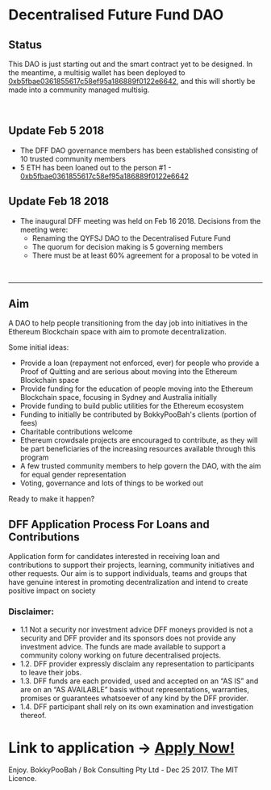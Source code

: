 # Decentralised Future Fund DAO

## Status

This DAO is just starting out and the smart contract yet to be designed. In the meantime, a multisig wallet has been deployed to
[0xb5fbae0361855617c58ef95a186889f0122e6642](https://etherscan.io/address/0xb5fbae0361855617c58ef95a186889f0122e6642), and this will shortly
be made into a community managed multisig.

<br />

## Update Feb 5 2018

* The DFF DAO governance members has been established consisting of 10 trusted community members
* 5 ETH has been loaned out to the person #1 - [0xb5fbae0361855617c58ef95a186889f0122e6642](https://etherscan.io/address/0xb5fbae0361855617c58ef95a186889f0122e6642#internaltx)

## Update Feb 18 2018

* The inaugural DFF meeting was held on Feb 16 2018. Decisions from the meeting were:
  * Renaming the QYFSJ DAO to the Decentralised Future Fund
  * The quorum for decision making is 5 governing members
  * There must be at least 60% agreement for a proposal to be voted in

<br />

<hr />

## Aim

A DAO to help people transitioning from the day job into initiatives in the Ethereum Blockchain space with aim to promote decentralization.

Some initial ideas:

* Provide a loan (repayment not enforced, ever) for people who provide a Proof of Quitting and are serious about moving
  into the Ethereum Blockchain space
* Provide funding for the education of people moving into the Ethereum Blockchain space, focusing in Sydney and Australia initially
* Provide funding to build public utilities for the Ethereum ecosystem
* Funding to initially be contributed by BokkyPooBah's clients (portion of fees)
* Charitable contributions welcome
* Ethereum crowdsale projects are encouraged to contribute, as they will be part beneficiaries of the increasing resources
  available through this program
* A few trusted community members to help govern the DAO, with the aim for equal gender representation
* Voting, governance and lots of things to be worked out

Ready to make it happen?

## DFF Application Process For Loans and Contributions

Application form for candidates interested in receiving loan and contributions to support their projects, learning, community initiatives and other requests. Our aim is to support individuals, teams and groups that have genuine interest in promoting decentralization and intend to create positive impact on society

### Disclaimer:
* 1.1 Not a security nor investment advice
DFF moneys provided is not a security and DFF provider and its sponsors does not provide any investment advice.  The funds are made available to support a community colony working on future decentralised projects. 
* 1.2. DFF provider expressly disclaim any representation to participants to leave their jobs.
* 1.3. DFF funds are each provided, used and accepted on an “AS IS” and are on an “AS AVAILABLE” basis without representations, warranties, promises or guarantees whatsoever of any kind by the DFF provider.  
* 1.4. DFF participant shall rely on its own examination and investigation thereof. 

# Link to application -> <a href="https://goo.gl/forms/JPk9Nx9XTq76cKX32" target="_blank">Apply Now!</a>


Enjoy. BokkyPooBah / Bok Consulting Pty Ltd - Dec 25 2017. The MIT Licence.
